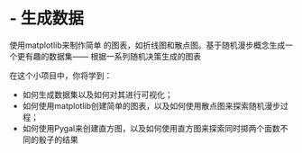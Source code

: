 # - 生成数据
使用matplotlib来制作简单 的图表，如折线图和散点图。基于随机漫步概念生成一个更有趣的数据集—— 根据一系列随机决策生成的图表

在这个小项目中，你将学到：
* 如何生成数据集以及如何对其进行可视化；
* 如何使用matplotlib创建简单的图表，以及如何使用散点图来探索随机漫步过程；
* 如何使用Pygal来创建直方图，以及如何使用直方图来探索同时掷两个面数不同的骰子的结果
